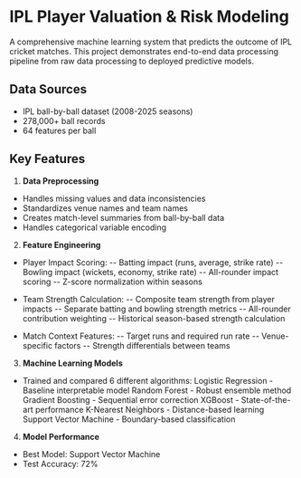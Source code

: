 # IPL Player Valuation & Risk Modeling

A comprehensive machine learning system that predicts the outcome of IPL cricket matches. This project demonstrates end-to-end data processing pipeline from raw data processing to deployed predictive models.

## Data Sources
- IPL ball-by-ball dataset (2008-2025 seasons)
- 278,000+ ball records
- 64 features per ball 

## Key Features
1. **Data Preprocessing**
- Handles missing values and data inconsistencies
- Standardizes venue names and team names
- Creates match-level summaries from ball-by-ball data
- Handles categorical variable encoding

2. **Feature Engineering**
- Player Impact Scoring:
-- Batting impact (runs, average, strike rate)
-- Bowling impact (wickets, economy, strike rate)
-- All-rounder impact scoring
-- Z-score normalization within seasons

- Team Strength Calculation:
-- Composite team strength from player impacts
-- Separate batting and bowling strength metrics
-- All-rounder contribution weighting
-- Historical season-based strength calculation

- Match Context Features:
-- Target runs and required run rate
-- Venue-specific factors
-- Strength differentials between teams

3. **Machine Learning Models**
- Trained and compared 6 different algorithms:
Logistic Regression - Baseline interpretable model
Random Forest - Robust ensemble method
Gradient Boosting - Sequential error correction
XGBoost - State-of-the-art performance
K-Nearest Neighbors - Distance-based learning
Support Vector Machine - Boundary-based classification

4. **Model Performance**
- Best Model: Support Vector Machine
- Test Accuracy: 72%
